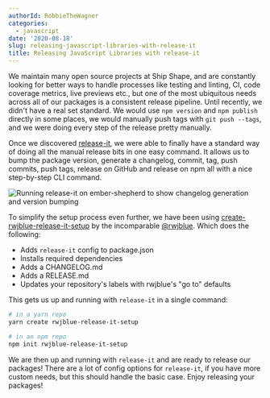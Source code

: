 ```yaml
---
authorId: RobbieTheWagner
categories:
  - javascript
date: '2020-08-18'
slug: releasing-javascript-libraries-with-release-it
title: Releasing JavaScript Libraries with release-it
---
```


We maintain many open source projects at Ship Shape, and are constantly looking
for better ways to handle processes like testing and linting, CI, code coverage
metrics, live previews etc., but one of the most ubiquitous needs across all of
our packages is a consistent release pipeline. Until recently, we didn't have a
real set standard. We would use `npm version` and `npm publish` directly in some
places, we would manually push tags with `git push --tags`, and we were doing
every step of the release pretty manually.

Once we discovered [release-it](https://github.com/release-it/release-it), we
were able to finally have a standard way of doing all the manual release bits in
one easy command. It allows us to bump the package version, generate a
changelog, commit, tag, push commits, push tags, release on GitHub and release
on npm all with a nice step-by-step CLI command.

![Running release-it on ember-shepherd to show changelog generation and version bumping](/img/blog/releasing-javascript-libraries-with-release-it/release-it.png)

To simplify the setup process even further, we have been using
[create-rwjblue-release-it-setup](https://github.com/rwjblue/create-rwjblue-release-it-setup)
by the incomparable [@rwjblue](https://twitter.com/rwjblue). Which does the
following:

- Adds `release-it` config to package.json
- Installs required dependencies
- Adds a CHANGELOG.md
- Adds a RELEASE.md
- Updates your repository's labels with rwjblue's "go to" defaults

This gets us up and running with `release-it` in a single command:

```bash
# in a yarn repo
yarn create rwjblue-release-it-setup

# in an npm repo
npm init rwjblue-release-it-setup
```

We are then up and running with `release-it` and are ready to release our
packages! There are a lot of config options for `release-it`, if you have more
custom needs, but this should handle the basic case. Enjoy releasing your
packages!
